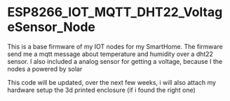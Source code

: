 # ESP8266_IOT_MQTT_DHT22_VoltageSensor_Node


This is a base firmware of my IOT nodes for my SmartHome. The firmware send me a mqtt message about temperature and humidity over a dht22 sensor. I also included a analog sensor for getting a voltage, because I the nodes a powered by solar

This code will be updated, over the next few weeks, i will also attach my hardware setup the 3d printed enclosure (if i found the right one)

